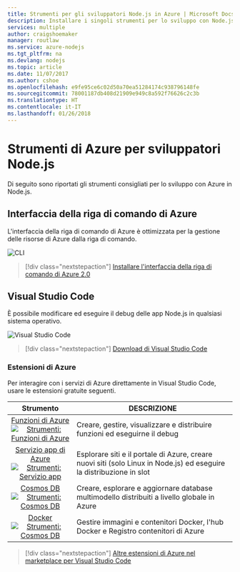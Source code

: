 ```yaml
---
title: Strumenti per gli sviluppatori Node.js in Azure | Microsoft Docs
description: Installare i singoli strumenti per lo sviluppo con Node.js in Azure
services: multiple
author: craigshoemaker
manager: routlaw
ms.service: azure-nodejs
ms.tgt_pltfrm: na
ms.devlang: nodejs
ms.topic: article
ms.date: 11/07/2017
ms.author: cshoe
ms.openlocfilehash: e9fe95ce6c02d50a70ea51284174c938796148fe
ms.sourcegitcommit: 78001187db408d21909e949c8a592f76626c2c3b
ms.translationtype: HT
ms.contentlocale: it-IT
ms.lasthandoff: 01/26/2018
---
```

# <a name="azure-tools-for-nodejs-developers"></a>Strumenti di Azure per sviluppatori Node.js
Di seguito sono riportati gli strumenti consigliati per lo sviluppo con Azure in Node.js.

## <a name="azure-cli"></a>Interfaccia della riga di comando di Azure
L'interfaccia della riga di comando di Azure è ottimizzata per la gestione delle risorse di Azure dalla riga di comando.

![CLI](media/node-azure-tools/cli.png)
 
> [!div class="nextstepaction"]
> [Installare l'interfaccia della riga di comando di Azure 2.0](https://docs.microsoft.com/cli/azure/install-az-cli2)

## <a name="visual-studio-code"></a>Visual Studio Code
È possibile modificare ed eseguire il debug delle app Node.js in qualsiasi sistema operativo.

![Visual Studio Code](media/node-azure-tools/vs-code.png)

> [!div class="nextstepaction"]
> [Download di Visual Studio Code](https://code.visualstudio.com)

### <a name="azure-extensions"></a>Estensioni di Azure
Per interagire con i servizi di Azure direttamente in Visual Studio Code, usare le estensioni gratuite seguenti.

| Strumento | DESCRIZIONE  |
|:---------:|---------|
| [Funzioni di Azure](https://marketplace.visualstudio.com/items?itemName=ms-azuretools.vscode-azurefunctions) <br> [![Strumenti: Funzioni di Azure](media/node-azure-tools/icon-azure-functions.png)](https://marketplace.visualstudio.com/items?itemName=ms-azuretools.vscode-azurefunctions) | Creare, gestire, visualizzare e distribuire funzioni ed eseguirne il debug|
| [Servizio app di Azure](https://marketplace.visualstudio.com/items?itemName=ms-azuretools.vscode-azureappservice) <br> [![Strumenti: Servizio app](media/node-azure-tools/icon-azure-app-service.png)](https://marketplace.visualstudio.com/items?itemName=ms-azuretools.vscode-azureappservice) | Esplorare siti e il portale di Azure, creare nuovi siti (solo Linux in Node.js) ed eseguire la distribuzione in slot |
| [Cosmos DB ](https://marketplace.visualstudio.com/items?itemName=ms-azuretools.vscode-cosmosdb)  <br> [![Strumenti: Cosmos DB](media/node-azure-tools/icon-cosmos-db.png)](https://marketplace.visualstudio.com/items?itemName=ms-azuretools.vscode-cosmosdb)| Creare, esplorare e aggiornare database multimodello distribuiti a livello globale in Azure |
| [Docker](https://marketplace.visualstudio.com/items?itemName=formulahendry.docker-explorer)   <br> [![Strumenti: Cosmos DB](media/node-azure-tools/icon-docker.png)](https://marketplace.visualstudio.com/items?itemName=formulahendry.docker-explorer)| Gestire immagini e contenitori Docker, l'hub Docker e Registro contenitori di Azure |

> [!div class="nextstepaction"]
> [Altre estensioni di Azure nel marketplace per Visual Studio Code](https://marketplace.visualstudio.com/search?term=azure&target=VSCode&category=All%20categories&sortBy=Relevance)